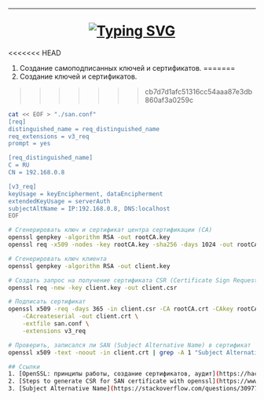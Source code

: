 <h1 align="center">
<hr>
<a href="https://git.io/typing-svg"><img src="https://readme-typing-svg.herokuapp.com?font=Cascadia+Code&size=25&pause=10000&color=E63946&center=true&width=435&lines=Public Key Infrastructure" alt="Typing SVG" /></a>
</h1>

<<<<<<< HEAD
1. Создание самоподписанных ключей и сертификатов.
=======
1. Создание ключей и сертификатов.
>>>>>>> cb7d7d1afc51316cc54aaa87e3db860af3a0259c
```bash
cat << EOF > "./san.conf"
[req]
distinguished_name = req_distinguished_name
req_extensions = v3_req
prompt = yes

[req_distinguished_name]
C = RU
CN = 192.168.0.8

[v3_req]
keyUsage = keyEncipherment, dataEncipherment
extendedKeyUsage = serverAuth
subjectAltName = IP:192.168.0.8, DNS:localhost
EOF

# Сгенерировать ключ и сертификат центра сертификации (CA)
openssl genpkey -algorithm RSA -out rootCA.key
openssl req -x509 -nodes -key rootCA.key -sha256 -days 1024 -out rootCA.crt

# Сгенерировать ключ клиента
openssl genpkey -algorithm RSA -out client.key

# Создать запрос на получение сертификата CSR (Certificate Sign Request)
openssl req -new -key client.key -out client.csr

# Подписать сертификат
openssl x509 -req -days 365 -in client.csr -CA rootCA.crt -CAkey rootCA.key \
    -CAcreateserial -out client.crt \
    -extfile san.conf \
    -extensions v3_req

# Проверить, записался ли SAN (Subject Alternative Name) в сертификат
openssl x509 -text -noout -in client.crt | grep -A 1 "Subject Alternative Name"

## Ссылки
1. [OpenSSL: принципы работы, создание сертификатов, аудит](https://hackware.ru/?p=12982)
2. [Steps to generate CSR for SAN certificate with openssl](https://www.golinuxcloud.com/openssl-subject-alternative-name/)
3. [Subject Alternative Name](https://stackoverflow.com/questions/30977264/subject-alternative-name-not-present-in-certificate)
